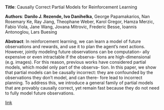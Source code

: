 **Title**: Causally Correct Partial Models for Reinforcement Learning

**Authors**: **Danilo J. Rezende, Ivo Danihelka**, George Papamakarios, Nan Rosemary Ke, Ray Jiang, Theophane Weber, Karol Gregor, Hamza Merzic, Fabio Viola, Jane Wang, Jovana Mitrovic, Frederic Besse, Ioannis Antonoglou, Lars Buesing

**Abstract**:
In reinforcement learning, we can learn a model of future observations and rewards, and use it to plan the agent’s next actions. However, jointly modeling future observations can be computation- ally expensive or even intractable if the observa- tions are high-dimensional (e.g. images). For this reason, previous works have considered partial models, which model only part of the observa- tion. In this paper, we show that partial models can be causally incorrect: they are confounded by the observations they don’t model, and can there- fore lead to incorrect planning. To address this, we introduce a general family of partial models that are provably causally correct, yet remain fast because they do not need to fully model future observations.

[link](https://arxiv.org/pdf/2002.02836v1.pdf)
